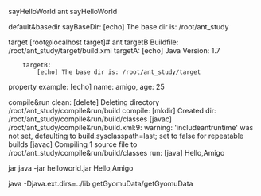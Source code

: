 sayHelloWorld
	ant sayHelloWorld

default&basedir
	sayBaseDir:
		[echo] The base dir is: /root/ant_study

target
	[root@localhost target]# ant targetB
		Buildfile: /root/ant_study/target/build.xml
		targetA:
			[echo] Java Version: 1.7

		targetB:
			[echo] The base dir is: /root/ant_study/target

property
	example:
		[echo] name: amigo, age: 25
		
compile&run
	clean:
	   [delete] Deleting directory /root/ant_study/compile&run/build
	compile:
		[mkdir] Created dir: /root/ant_study/compile&run/build/classes
		[javac] /root/ant_study/compile&run/build.xml:9: warning: 'includeantruntime' was not set, defaulting to build.sysclasspath=last; set to false for repeatable builds
		[javac] Compiling 1 source file to /root/ant_study/compile&run/build/classes
	run:
		 [java] Hello,Amigo


jar
	java -jar helloworld.jar
	Hello,Amigo

java -Djava.ext.dirs=../lib getGyomuData/getGyomuData

